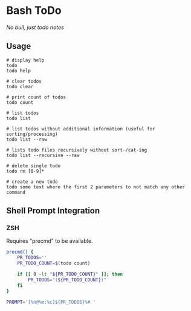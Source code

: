 # Bash ToDo

_No bull, just todo notes_


## Usage

```shell
# display help
todo
todo help

# clear todos
todo clear

# print count of todos
todo count

# list todos
todo list

# list todos without additional information (useful for sorting/processing)
todo list --raw

# lists todo files recursively without sort-/cat-ing
todo list --recursive --raw

# delete single todo
todo rm [0-9]*

# create a new todo
todo some text where the first 2 parameters to not match any other command
```


## Shell Prompt Integration

### ZSH

Requires "precmd" to be available.

```zsh
precmd() {
    PR_TODOS=''
    PR_TODO_COUNT=$(todo count)

    if [[ 0 -lt "${PR_TODO_COUNT}" ]]; then
        PR_TODOS="(${PR_TODO_COUNT})"
    fi
}

PROMPT='[%n@%m:%c]${PR_TODOS}%# '
```
